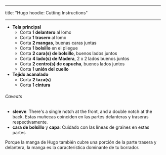 - - -
title: "Hugo hoodie: Cutting Instructions"
- - -

- **Tela principal**
  - Corta **1 delantero** al lomo
  - Corta **1 trasero** al lomo
  - Corta **2 mangas**, buenas caras juntas
  - Corta **1 bolsillo** en el pliegue
  - Corta **2 cara(s) de bolsillo**, buenos lados juntos
  - Corta **4 lado(s) de Madera**, 2 x 2 lados buenos juntos
  - Corta **2 centro(s) de capucha**, buenos lados juntos
  - Corta **1 unión del cuello**
- **Tejido acanalado**
  - Corta **2 taza(s)**
  - Corta **1 cintura**

<Warning>

###### Caveats

- **sleeve**: There's a single notch at the front, and a double notch at the back. Estas muñecas coinciden en las partes delanteras y traseras respectivamente.
- **cara de bolsillo** y **capa**: Cuidado con las líneas de graines en estas partes

Porque la manga de Hugo también cubre una porción de la parte trasera y delantera,
la manga es la característica dominante de tu borrador.

</Warning>
